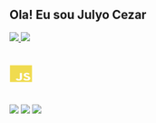 ## Ola! Eu sou Julyo Cezar

 <div>
  <a href="https://github.com/julyo-cezar">
  <img height="180em" src="https://github-readme-stats.vercel.app/api?username=julyo-cezar&show_icons=tru&theme=midnight-purple&include_all_commits=true&count_private=true"/>
  <img height="180em" src="https://github-readme-stats.vercel.app/api/top-langs/?username=julyo-cezar&layout=compact&langs_count=7&theme=midnight-purple"/>
</div>

#

 <div>
    <img align="center" alt="Js" height="30" width="40" src="https://raw.githubusercontent.com/devicons/devicon/master/icons/javascript/javascript-plain.svg">
 </div>
 
 #
 
 <div>
   <a href="https://www.instagram.com/_julyo_cezar_/" target="_blank"><img src="https://img.shields.io/badge/-Instagram-%23E4405F?style=for-the-badge&logo=instagram&logoColor=white" target="_blank"></a> 
   <a href = "mailto:silvamascarello2017@gmail.com"><img src="https://img.shields.io/badge/-Gmail-%23333?style=for-the-badge&logo=gmail&logoColor=white" target="_blank"></a>
  <a href="https://www.linkedin.com/in/julyo-cezar-ba022b2b6/" target="_blank"><img src="https://img.shields.io/badge/-LinkedIn-%230077B5?style=for-the-badge&logo=linkedin&logoColor=white" target="_blank"></a> 
 </div> 
